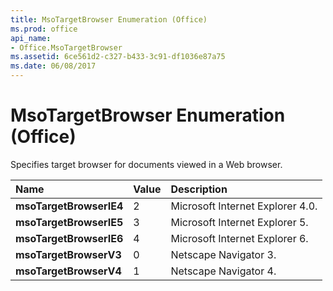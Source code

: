 ```yaml
---
title: MsoTargetBrowser Enumeration (Office)
ms.prod: office
api_name:
- Office.MsoTargetBrowser
ms.assetid: 6ce561d2-c327-b433-3c91-df1036e87a75
ms.date: 06/08/2017
---
```



# MsoTargetBrowser Enumeration (Office)

Specifies target browser for documents viewed in a Web browser.



|**Name**|**Value**|**Description**|
|:-----|:-----|:-----|
|**msoTargetBrowserIE4**|2|Microsoft Internet Explorer 4.0.|
|**msoTargetBrowserIE5**|3|Microsoft Internet Explorer 5.|
|**msoTargetBrowserIE6**|4|Microsoft Internet Explorer 6.|
|**msoTargetBrowserV3**|0|Netscape Navigator 3.|
|**msoTargetBrowserV4**|1|Netscape Navigator 4.|

